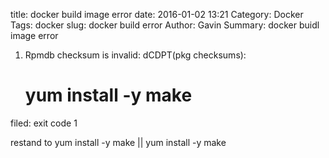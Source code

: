 title: docker build image error
date: 2016-01-02 13:21
Category: Docker
Tags: docker
slug: docker build error
Author: Gavin
Summary: docker buidl image error




1. Rpmdb checksum is invalid: dCDPT(pkg checksums):

	# yum install -y make

filed: exit code 1

restand to yum install -y make || yum install -y make

